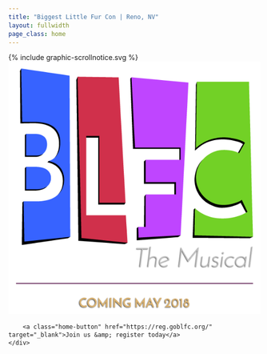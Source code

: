 ```yaml
---
title: "Biggest Little Fur Con | Reno, NV"
layout: fullwidth
page_class: home
---
```

<div id="home-curtain-left"></div>
<div id="home-curtain-right"></div>
<div id="home-curtain-main"><div id="home-curtain-end"></div></div>

<div id="home-scroll-notice">{% include graphic-scrollnotice.svg %}</div>
<div id="home-stage" class="big-chunk textcenter">
	<div id="home-stage-content">
		<img src="/assets/theme/home-logo.png" alt="BLFC the Musical | Coming May 2018">

		<a class="home-button" href="https://reg.goblfc.org/" target="_blank">Join us &amp; register today</a>
	</div>
</div>

<script>
	$(window).scroll(function(){

		var wScroll = $(this).scrollTop();
		var wHeight = $(window).height();



		if ( wScroll > 10 ) {
			$('#home-scroll-notice').css({
				'opacity' : '0'
			});
		}

		if ( wScroll > $('#home-curtain-end').offset().top / 2 ) {
			$('#page-content').addClass()
		}

		if ( wScroll > wHeight ) {
			$('#page-content').addClass('home-scroll');
			console.log('Dooooowwnn');
		}
		if ( wScroll < wHeight ) {
			$('#page-content').removeClass('home-scroll');
			console.log('and uuup');
		}



	});
</script>